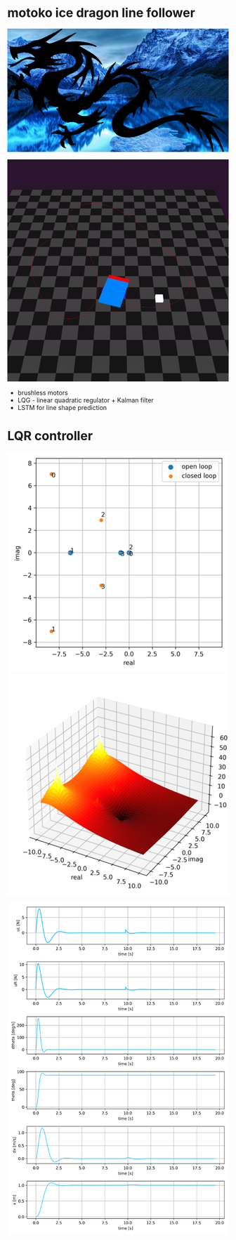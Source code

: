 # motoko ice dragon line follower

![logo](doc/images/ice_dragon_logo.jpg)


![logo](doc/images/robot_lqr.gif)

- brushless motors
- LQG - linear quadratic regulator + Kalman filter
- LSTM for line shape prediction



# LQR controller

![lqr_results](utils/lqr_controller/results/poles.png)
![lqr_results](utils/lqr_controller/results/poles_mesh_cl.png)

![lqr_results](utils/lqr_controller/results/closed_loop_response.png)
